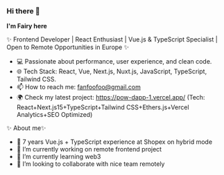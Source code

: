 ### Hi there 👋

**I'm Fairy here**

✨ Frontend Developer  | React Enthusiast | Vue.js & TypeScript Specialist | Open to Remote Opportunities in Europe ✨

- 💻 Passionate about performance, user experience, and clean code.
- 🌐 Tech Stack: React, Vue, Next.js, Nuxt.js, JavaScript, TypeScript, Tailwind CSS.
- 📫 How to reach me: fanfoofoo@gmail.com
- 🌍 Check my latest project: https://pow-dapp-1.vercel.app/ (Tech: React+Next.js15+TypeScript+Tailwind CSS+Ethers.js+Vercel Analytics+SEO Optimized)
  
✨ About me✨

- 🤔 7 years Vue.js + TypeScript experience at Shopex on hybrid mode
- 🔭 I’m currently working on remote frontend project
- 🌱 I’m currently learning web3
- 👯 I’m looking to collaborate with nice team remotely
